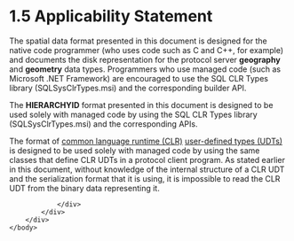 <html dir="LTR" xmlns:mshelp="http://msdn.microsoft.com/mshelp" xmlns:ddue="http://ddue.schemas.microsoft.com/authoring/2003/5" xmlns:xlink="http://www.w3.org/1999/xlink" xmlns:tool="http://www.microsoft.com/tooltip">
    <head>
        <meta http-equiv="Content-Type" content="text/html; CHARSET=utf-8"></meta>
        <meta name="save" content="history"></meta>
        <title>1.5 Applicability Statement</title>
        <xml>
            <mshelp:toctitle title="1.5 Applicability Statement"></mshelp:toctitle>
            <mshelp:rltitle title="[MS-SSCLRT]: Applicability Statement"></mshelp:rltitle>
            <mshelp:keyword index="A" term="a4066830-a508-4666-b5be-89ac4bd8741e"></mshelp:keyword>
            <mshelp:attr name="DCSext.ContentType" value="open specification"></mshelp:attr>
            <mshelp:attr name="AssetID" value="a4066830-a508-4666-b5be-89ac4bd8741e"></mshelp:attr>
            <mshelp:attr name="TopicType" value="kbRef"></mshelp:attr>
            <mshelp:attr name="DCSext.Title" value="[MS-SSCLRT]: Applicability Statement" />
        </xml>
    </head>
    <body>
        <div id="header">
            <h1 class="heading">1.5 Applicability Statement</h1>
        </div>
        <div id="mainSection">
            <div id="mainBody">
                <div id="allHistory" class="saveHistory"></div>
                <div id="sectionSection0" class="section" name="collapseableSection">
                    

<p>The spatial data format presented in this document is
designed for the native code programmer (who uses code such as C and C++, for
example) and documents the disk representation for the protocol server <b>geography</b>
and <b>geometry</b> data types. Programmers who use managed code (such as
Microsoft .NET Framework) are encouraged to use the SQL CLR Types library
(SQLSysClrTypes.msi) and the corresponding builder API.</p>

<p>The <b>HIERARCHYID</b> format presented in this document is
designed to be used solely with managed code by using the SQL CLR Types library
(SQLSysClrTypes.msi) and the corresponding APIs.</p>

<p>The format of <a href="c2758e90-461c-4ce7-bf21-5012ed874080.html#gt_854253ea-e95f-40bb-9e99-cf5b1298db20">common language runtime (CLR)</a>
<a href="c2758e90-461c-4ce7-bf21-5012ed874080.html#gt_10a36f2b-2a1d-4d7f-b57d-261afca73727">user-defined types (UDTs)</a> 
is designed to be used solely with managed code by using the same classes that
define CLR UDTs in a protocol client program. As stated earlier in this
document, without knowledge of the internal structure of a CLR UDT and the
serialization format that it is using, it is impossible to read the CLR UDT
from the binary data representing it.</p>


                </div>
            </div>
        </div>
    </body>
</html>